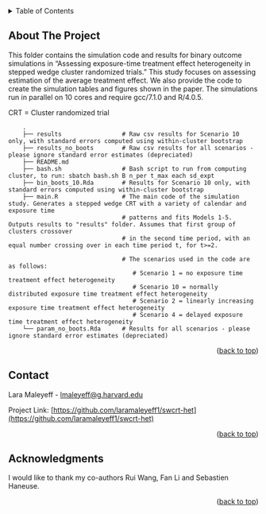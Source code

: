 <!-- TABLE OF CONTENTS -->
<details>
  <summary>Table of Contents</summary>
  <ol>
    <li>
      <a href="#about-the-project">About The Project</a>
    </li>
    <li><a href="#contact">Contact</a></li>
    <li><a href="#acknowledgments">Acknowledgments</a></li>
  </ol>
</details>



<!-- ABOUT  -->
## About The Project

This folder contains the simulation code and results for binary outcome simulations in “Assessing exposure-time treatment effect heterogeneity in stepped wedge cluster randomized trials.” This study focuses on assessing estimation of the average treatment effect. We also provide the code to create the simulation tables and figures shown in the paper. The simulations run in parallel on 10 cores and require gcc/7.1.0 and R/4.0.5.

CRT = Cluster randomized trial

        .
        ├── results                 # Raw csv results for Scenario 10 only, with standard errors computed using within-cluster bootstrap
        ├── results_no_boots        # Raw csv results for all scenarios - please ignore standard error estimates (depreciated)
        ├── README.md
        ├── bash.sh                 # Bash script to run from computing cluster, to run: sbatch bash.sh B n_per t_max each sd_expt 
        ├── bin_boots_10.Rda        # Results for Scenario 10 only, with standard errors computed using within-cluster bootstrap
        ├── main.R                  # The main code of the simulation study. Generates a stepped wedge CRT with a variety of calendar and exposure time
                                    # patterns and fits Models 1-5. Outputs results to "results" folder. Assumes that first group of clusters crossover
                                    # in the second time period, with an equal number crossing over in each time period t, for t>=2.

                                    # The scenarios used in the code are as follows:
                                       # Scenario 1 = no exposure time treatment effect heterogeneity
                                       # Scenario 10 = normally distributed exposure time treatment effect heterogeneity
                                       # Scenario 2 = linearly increasing exposure time treatment effect heterogeneity
                                       # Scenario 4 = delayed exposure time treatment effect heterogeneity
        └── param_no_boots.Rda      # Results for all scenarios - please ignore standard error estimates (depreciated)


<p align="right">(<a href="#readme-top">back to top</a>)</p>

<!-- CONTACT -->
## Contact

Lara Maleyeff - lmaleyeff@g.harvard.edu

Project Link: [https://github.com/laramaleyeff1/swcrt-het](https://github.com/laramaleyeff1/swcrt-het)

<p align="right">(<a href="#readme-top">back to top</a>)</p>


<!-- ACKNOWLEDGMENTS -->
## Acknowledgments

I would like to thank my co-authors Rui Wang, Fan Li and Sebastien Haneuse.

<p align="right">(<a href="#readme-top">back to top</a>)</p>
